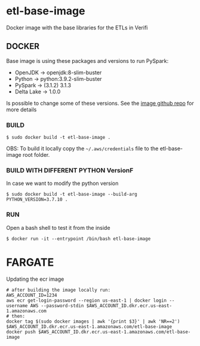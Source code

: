 # etl-base-image
Docker image with the base libraries for the ETLs in Verifi

## DOCKER
Base image is using these packages and versions to run PySpark:
* OpenJDK -> openjdk:8-slim-buster
* Python -> python:3.9.2-slim-buster
* PySpark -> (3.1.2) 3.1.3
* Delta Lake -> 1.0.0

Is possible to change some of these versions. See the [image github repo](https://github.com/ykursadkaya/pyspark-Docker) for more details

### BUILD
```shell
$ sudo docker build -t etl-base-image .
```
OBS: To build it locally copy the `~/.aws/credentials` file to the etl-base-image root folder.

### BUILD WITH DIFFERENT PYTHON VersionF
In case we want to modify the python version
```shell
$ sudo docker build -t etl-base-image --build-arg PYTHON_VERSION=3.7.10 .
```

### RUN
Open a bash shell to test it from the inside
```shell
$ docker run -it --entrypoint /bin/bash etl-base-image
```

# FARGATE
Updating the ecr image
```shell
# after building the image locally run:
AWS_ACCOUNT_ID=1234
aws ecr get-login-password --region us-east-1 | docker login --username AWS --password-stdin $AWS_ACCOUNT_ID.dkr.ecr.us-east-1.amazonaws.com
# then:
docker tag $(sudo docker images | awk '{print $3}' | awk 'NR==2') $AWS_ACCOUNT_ID.dkr.ecr.us-east-1.amazonaws.com/etl-base-image
docker push $AWS_ACCOUNT_ID.dkr.ecr.us-east-1.amazonaws.com/etl-base-image
```

